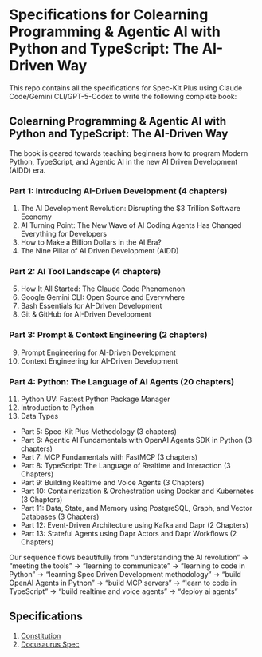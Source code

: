 # Specifications for Colearning Programming & Agentic AI with Python and TypeScript: The AI-Driven Way

This repo contains all the specifications for Spec-Kit Plus using Claude Code/Gemini CLI/GPT-5-Codex to write the following complete book:

## Colearning Programming & Agentic AI with Python and TypeScript: The AI-Driven Way

The book is geared towards teaching beginners how to program Modern Python, TypeScript, and Agentic AI in the new AI Driven Development (AIDD) era.

### Part 1: Introducing AI-Driven Development (4 chapters)
1. The AI Development Revolution: Disrupting the $3 Trillion Software Economy
2. AI Turning Point: The New Wave of AI Coding Agents Has Changed Everything for Developers
3. How to Make a Billion Dollars in the AI Era?
4. The Nine Pillar of AI Driven Development (AIDD)

### Part 2: AI Tool Landscape (4 chapters) 
5. How It All Started: The Claude Code Phenomenon
6. Google Gemini CLI: Open Source and Everywhere
7. Bash Essentials for AI-Driven Development
8. Git & GitHub for AI-Driven Development

### Part 3: Prompt & Context Engineering (2 chapters)
9. Prompt Engineering for AI-Driven Development
10. Context Engineering for AI-Driven Development

### Part 4: Python: The Language of AI Agents (20 chapters)
11. Python UV: Fastest Python Package Manager
12. Introduction to Python
13. Data Types

- Part 5: Spec-Kit Plus Methodology (3 chapters)
- Part 6: Agentic AI Fundamentals with OpenAI Agents SDK in Python (3 chapters)
- Part 7: MCP Fundamentals with FastMCP (3 chapters)
- Part 8: TypeScript: The Language of Realtime and Interaction (3 Chapters)
- Part 9: Building Realtime and Voice Agents (3 Chapters)
- Part 10: Containerization & Orchestration using Docker and Kubernetes (3 Chapters)
- Part 11: Data, State, and Memory using PostgreSQL, Graph, and Vector Databases (3 Chapters)
- Part 12: Event-Driven Architecture using Kafka and Dapr (2 Chapters)
- Part 13: Stateful Agents using Dapr Actors and Dapr Workflows (2 Chapters)

Our sequence flows beautifully from “understanding the AI revolution” → “meeting the tools” → “learning to communicate” → “learning to code in Python” → “learning Spec Driven Development methodology” → “build OpenAI Agents in Python” → “build MCP servers” → “learn to code in TypeScript” → “build realtime and voice agents” → “deploy ai agents”

## Specifications

1. [Constitution](./constitution.md)
2. [Docusaurus Spec](01_docusaurus_spec.md)
